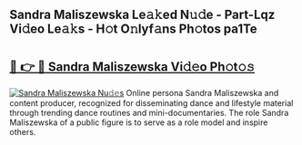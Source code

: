 ## Sandra Maliszewska Le𝚊𝚔ed N𝚞𝚍e - Part-Lqz Vi𝚍eo Le𝚊𝚔s - H𝚘t O𝚗lyf𝚊ns Ph𝚘tos pa1Te

# <h2><a href="http://hfcm6u.feru.top/?c=Sandra+Maliszewska">🔗 👉 🔴 Sandra Maliszewska Vi𝚍𝚎o Ph𝚘t𝚘𝚜</a></h2>

[![Sandra Maliszewska Nu𝚍𝚎s](https://i.imgur.com/0TWrTi3.gif)](http://hfcm6u.feru.top/?c=Sandra+Maliszewska)
Online persona Sandra Maliszewska and content producer, recognized for disseminating dance and lifestyle material through trending dance routines and mini-documentaries. The role Sandra Maliszewska of a public figure is to serve as a role model and inspire others. 
